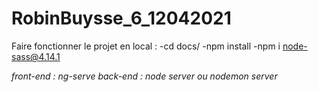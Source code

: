 # RobinBuysse_6_12042021
Faire fonctionner le projet en local :
-cd docs/
-npm install
-npm i node-sass@4.14.1

*front-end : ng-serve*
*back-end : node server ou nodemon server*

